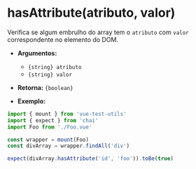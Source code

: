 # hasAttribute(atributo, valor)

Verifica se algum embrulho do array tem o `atributo` com `valor` correspondente no elemento do DOM.

- **Argumentos:**
  - `{string} atributo`
  - `{string} valor`

- **Retorna:** `{boolean}`

- **Exemplo:**

```js
import { mount } from 'vue-test-utils'
import { expect } from 'chai'
import Foo from './Foo.vue'

const wrapper = mount(Foo)
const divArray = wrapper.findAll('div')

expect(divArray.hasAttribute('id', 'foo')).toBe(true)
```
